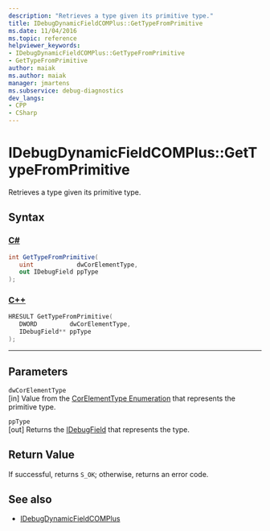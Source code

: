 ```yaml
---
description: "Retrieves a type given its primitive type."
title: IDebugDynamicFieldCOMPlus::GetTypeFromPrimitive
ms.date: 11/04/2016
ms.topic: reference
helpviewer_keywords:
- IDebugDynamicFieldCOMPlus::GetTypeFromPrimitive
- GetTypeFromPrimitive
author: maiak
ms.author: maiak
manager: jmartens
ms.subservice: debug-diagnostics
dev_langs:
- CPP
- CSharp
---
```

# IDebugDynamicFieldCOMPlus::GetTypeFromPrimitive

Retrieves a type given its primitive type.

## Syntax

### [C#](#tab/csharp)
```csharp
int GetTypeFromPrimitive(
   uint            dwCorElementType,
   out IDebugField ppType
);
```
### [C++](#tab/cpp)
```cpp
HRESULT GetTypeFromPrimitive(
   DWORD         dwCorElementType,
   IDebugField** ppType
);
```
---

## Parameters
`dwCorElementType`\
[in] Value from the [CorElementType Enumeration](/dotnet/framework/unmanaged-api/metadata/corelementtype-enumeration) that represents the primitive type.

`ppType`\
[out] Returns the [IDebugField](../../../extensibility/debugger/reference/idebugfield.md) that represents the type.

## Return Value
 If successful, returns `S_OK`; otherwise, returns an error code.

## See also
- [IDebugDynamicFieldCOMPlus](../../../extensibility/debugger/reference/idebugdynamicfieldcomplus.md)
